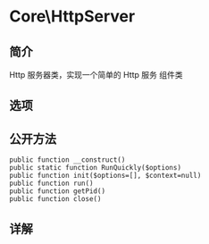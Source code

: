 # Core\HttpServer

## 简介
Http 服务器类，实现一个简单的 Http 服务
组件类

## 选项

## 公开方法
    public function __construct()
    public static function RunQuickly($options)
    public function init($options=[], $context=null)
    public function run()
    public function getPid()
    public function close()

## 详解

